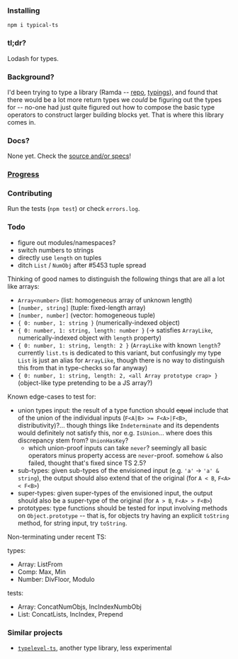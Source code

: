 ### Installing

```
npm i typical-ts
```

### tl;dr?

Lodash for types.

### Background?

I'd been trying to type a library (Ramda -- [repo](http://ramdajs.com/docs/), [typings](https://github.com/types/npm-ramda/)), and found that there would be a lot more return types we *could* be figuring out the types for -- no-one had just quite figured out how to compose the basic type operators to construct larger building blocks yet. That is where this library comes in.

### Docs?

None yet. Check the [source and/or specs](https://github.com/tycho01/typical/tree/master/src)!

### [Progress](https://github.com/Microsoft/TypeScript/issues/16392)

### Contributing

Run the tests (`npm test`) or check `errors.log`.

### Todo

- figure out modules/namespaces?
- switch numbers to strings
- directly use `length` on tuples
- ditch `List` / `NumObj` after #5453 tuple spread

Thinking of good names to distinguish the following things that are all a lot like arrays:
- `Array<number>` (list: homogeneous array of unknown length)
- `[number, string]` (tuple: fixed-length array)
- `[number, number]` (vector: homogeneous tuple)
- `{ 0: number, 1: string }` (numerically-indexed object)
- `{ 0: number, 1: string, length: number }` (-> satisfies `ArrayLike`, numerically-indexed object with `length` property)
- `{ 0: number, 1: string, length: 2 }` (`ArrayLike` with known `length`? currently `list.ts` is dedicated to this variant, but confusingly my type `List` is just an alias for `ArrayLike`, though there is no way to distinguish this from that in type-checks so far anyway)
- `{ 0: number, 1: string, length: 2, <all Array prototype crap> }` (object-like type pretending to be a JS array?)

Known edge-cases to test for:
- union types input: the result of a type function should ~~equal~~ include that of the union of the individual inputs (`F<A|B> >= F<A>|F<B>`, distributivity)?... though things like `Indeterminate` and its dependents would definitely not satisfy this, nor e.g. `IsUnion`... where does this discrepancy stem from? `UnionHasKey`?
    - which union-proof inputs can take `never`? seemingly all basic operators minus property access are `never`-proof. somehow `&` also failed, thought that's fixed since TS 2.5?
- sub-types: given sub-types of the envisioned input (e.g. `'a'` -> `'a' & string`), the output should also extend that of the original (for `A < B`, `F<A> < F<B>`)
- super-types: given super-types of the envisioned input, the output should also be a super-type of the original (for `A > B`, `F<A> > F<B>`)
- prototypes: type functions should be tested for input involving methods on `Object.prototype` -- that is, for objects try having an explicit `toString` method, for string input, try `toString`.

Non-terminating under recent TS:

types:
- Array: ListFrom
- Comp: Max, Min
- Number: DivFloor, Modulo

tests:
- Array: ConcatNumObjs, IncIndexNumbObj
- List: ConcatLists, IncIndex, Prepend

### Similar projects

- [`typelevel-ts`](https://github.com/gcanti/typelevel-ts), another type library, less experimental
